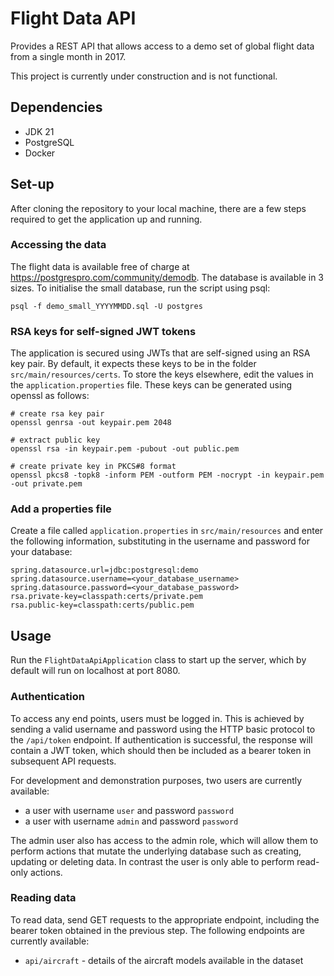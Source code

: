 # Flight Data API

Provides a REST API that allows access to a demo set of global flight data from a single month in 2017.

This project is currently under construction and is not functional.

## Dependencies

- JDK 21
- PostgreSQL
- Docker

## Set-up

After cloning the repository to your local machine, there are a few steps required to get the application up and running.

### Accessing the data

The flight data is available free of charge at https://postgrespro.com/community/demodb. The database is available in 3 sizes. To initialise the small database, run the script using psql:

```shell
psql -f demo_small_YYYYMMDD.sql -U postgres
```

### RSA keys for self-signed JWT tokens

The application is secured using JWTs that are self-signed using an RSA key pair. By default, it expects these keys to be in the folder `src/main/resources/certs`. To store the keys elsewhere, edit the values in the `application.properties` file. These keys can be generated using openssl as follows:

```shell
# create rsa key pair
openssl genrsa -out keypair.pem 2048

# extract public key
openssl rsa -in keypair.pem -pubout -out public.pem

# create private key in PKCS#8 format
openssl pkcs8 -topk8 -inform PEM -outform PEM -nocrypt -in keypair.pem -out private.pem
```

### Add a properties file

Create a file called `application.properties` in `src/main/resources` and enter the following information, substituting in the username and password for your database:

```properties
spring.datasource.url=jdbc:postgresql:demo
spring.datasource.username=<your_database_username>
spring.datasource.password=<your_database_password>
rsa.private-key=classpath:certs/private.pem
rsa.public-key=classpath:certs/public.pem
```

## Usage

Run the `FlightDataApiApplication` class to start up the server, which by default will run on localhost at port 8080.

### Authentication

To access any end points, users must be logged in. This is achieved by sending a valid username and password using the HTTP basic protocol to the `/api/token` endpoint. If authentication is successful, the response will contain a JWT token, which should then be included as a bearer token in subsequent API requests.

For development and demonstration purposes, two users are currently available:

- a user with username `user` and password `password`
- a user with username `admin` and password `password`

The admin user also has access to the admin role, which will allow them to perform actions that mutate the underlying database such as creating, updating or deleting data. In contrast the user is only able to perform read-only actions.

### Reading data

To read data, send GET requests to the appropriate endpoint, including the bearer token obtained in the previous step. The following endpoints are currently available:

- `api/aircraft` - details of the aircraft models available in the dataset




